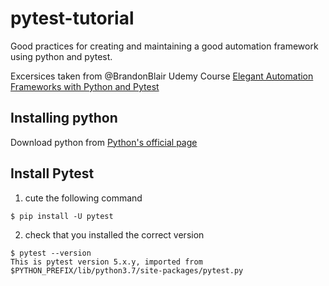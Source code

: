 # pytest-tutorial
Good practices for creating and maintaining a good automation framework using python and pytest.

Excersices taken from @BrandonBlair Udemy Course [Elegant Automation Frameworks with Python and Pytest](https://www.udemy.com/course/elegant-automation-frameworks-with-python-and-pytest/)

## Installing python
Download python from [Python's official page](https://www.python.org/downloads/)

## Install Pytest
1. cute the following command
```
$ pip install -U pytest
```
2. check that you installed the correct version
```
$ pytest --version
This is pytest version 5.x.y, imported from $PYTHON_PREFIX/lib/python3.7/site-packages/pytest.py
```
